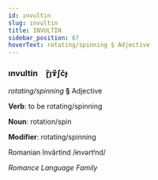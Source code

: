 ```yaml
---
id: ınvultin
slug: ınvultin
title: INVULTİN
sidebar_position: 67
hoverText: rotating/spinning § Adjective
---
```


### ınvultin&emsp;<span kind="abugida">ɽ̃ȷɤ͊ʃc̃ɟ</span>

*rotating/spinning* **§** Adjective

**Verb**: to be rotating/spinning

**Noun**: rotation/spin

**Modifier**: rotating/spinning

Romanian învârtind /ɨnvərtʲnd/

*Romance Language Family*